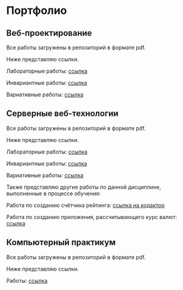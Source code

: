 # Портфолио

## Веб-проектирование


Все работы загружены в репозиторий в формате pdf. 

Ниже представляю ссылки.



Лабораторные работы: [ссылка](https://github.com/nas-tya/portfolio/blob/main/%D0%B2%D0%B5%D0%B1-%D0%BF%D1%80%D0%BE%D0%B5%D0%BA%D1%82%D0%B8%D1%80%D0%BE%D0%B2%D0%B0%D0%BD%D0%B8%D0%B5/%D0%91%D1%80%D0%B0%D0%B6%D0%BA%D0%B8%D0%BD%D0%B0%20%D0%90.%D0%94.%2C%20%D0%92%D0%9F%2C%20%D0%9B%D0%A0.pdf)

Инвариантные работы: [ссылка](https://github.com/nas-tya/portfolio/blob/main/%D0%B2%D0%B5%D0%B1-%D0%BF%D1%80%D0%BE%D0%B5%D0%BA%D1%82%D0%B8%D1%80%D0%BE%D0%B2%D0%B0%D0%BD%D0%B8%D0%B5/%D0%91%D1%80%D0%B0%D0%B6%D0%BA%D0%B8%D0%BD%D0%B0%20%D0%90.%D0%94.%2C%20%D0%92%D0%9F%2C%20%D0%98%D0%A1%D0%A0.pdf)

Вариативные работы: [ссылка](https://github.com/nas-tya/portfolio/blob/main/%D0%B2%D0%B5%D0%B1-%D0%BF%D1%80%D0%BE%D0%B5%D0%BA%D1%82%D0%B8%D1%80%D0%BE%D0%B2%D0%B0%D0%BD%D0%B8%D0%B5/%D0%91%D1%80%D0%B0%D0%B6%D0%BA%D0%B8%D0%BD%D0%B0%20%D0%90.%D0%94.%2C%20%D0%92%D0%9F%2C%20%D0%92%D0%A1%D0%A0.pdf)



## Серверные веб-технологии



Все работы загружены в репозиторий в формате pdf. 

Ниже представляю ссылки.



Лабораторные работы: [ссылка](https://github.com/nas-tya/portfolio/blob/main/%D1%81%D0%B2%D1%82/%D0%91%D1%80%D0%B0%D0%B6%D0%BA%D0%B8%D0%BD%D0%B0%20%D0%90.%D0%94.%2C%20%D0%A1%D0%92%D0%A2%2C%20%D0%9B%D0%A0.pdf)

Инвариантные работы: [ссылка](https://github.com/nas-tya/portfolio/blob/main/%D1%81%D0%B2%D1%82/%D0%91%D1%80%D0%B0%D0%B6%D0%BA%D0%B8%D0%BD%D0%B0%20%D0%90.%D0%94.%2C%20%D0%A1%D0%92%D0%A2%2C%20%D0%98%D0%A1%D0%A0.pdf)

Вариативные работы: [ссылка](https://github.com/nas-tya/portfolio/blob/main/%D1%81%D0%B2%D1%82/%D0%91%D1%80%D0%B0%D0%B6%D0%BA%D0%B8%D0%BD%D0%B0%20%D0%90.%D0%94.%2C%20%D0%A1%D0%92%D0%A2%2C%20%D0%92%D0%A1%D0%A0.pdf)



Также представляю другие работы по данной дисциплине, выполненные в процессе обучения:



Работа по созданию счётчика рейтинга: [ссылка на кодактор](https://kodaktor.ru/a30560c)

Работа по созданию приложения, рассчитывающего курс валют: [ссылка](https://codesandbox.io/s/brave-dust-p5c6b?file=/package.json)



## Компьютерный практикум



Все работы загружены в репозиторий в формате pdf. 

Ниже представляю ссылки.



Работы: [ссылка](https://github.com/nas-tya/portfolio/blob/main/%D0%91%D1%80%D0%B0%D0%B6%D0%BA%D0%B8%D0%BD%D0%B0%20%D0%90.%D0%94.%2C%20%D0%9A%D0%9F.pdf)
